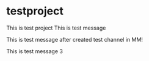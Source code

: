 # testproject
This is test project
This is test message

This is test message after created test channel in MM!


This is test message 3
